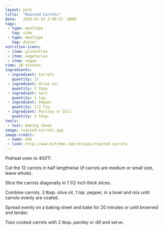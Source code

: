 ```yaml
---
layout: post
title:  "Roasted Carrots"
date:   2016-01-22 2:49:27 -0800
tags: 
 - type: mealtype
   tag: side 
 - type: mealtype
   tag: dinner
nutrition-icons:
 - item: glutenfree
 - item: vegetarian
 - item: vegan
time: 30 minutes
ingredients:
 - ingredient: Carrots
   quantity: 12
 - ingredient: Olive oil
   quantity: 3 tbsp.
 - ingredient: Salt
   quantity: 1 tsp.
 - ingredient: Pepper
   quantity: 1/2 tsp.
 - ingredient: Parsley or Dill
   quantity: 2 tbsp.
tools:
 - tool: Baking sheet
image: roasted-carrots.jpg
image-credit: 
 - name: bob
 - link: http://www.kitchme.com/recipes/roasted-carrots
---
```

Preheat oven to 400˚F.

Cut the <span>12 carrots</span> in half lengthwise (if carrots are medium or small size, leave whole). 

Slice the carrots diagonally in 1 1/2 inch thick slices.

Combine <span>carrots,</span> <span>3 tbsp. olive oil,</span> <span>1 tsp. pepper,</span> in a bowl and mix until carrots evenly are coated. 

Spread evenly on a baking sheet and bake for 20 minutes or until browned and tender.

Toss cooked carrots with <span>2 tbsp. parsley or dill</span> and serve.